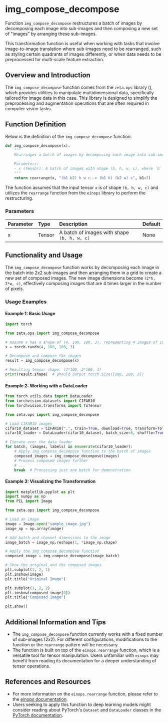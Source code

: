 # img_compose_decompose

Function `img_compose_decompose` restructures a batch of images by decomposing each image into sub-images and then composing a new set of "images" by arranging these sub-images.

This transformation function is useful when working with tasks that involve image-to-image translation where sub-images need to be rearranged, such as styling certain quadrants of images differently, or when data needs to be preprocessed for multi-scale feature extraction.

## Overview and Introduction

The `img_compose_decompose` function comes from the `zeta.ops` library (), which provides utilities to manipulate multidimensional data, specifically tailored for image data in this case. This library is designed to simplify the preprocessing and augmentation operations that are often required in computer vision tasks.

## Function Definition

Below is the definition of the `img_compose_decompose` function:

```python
def img_compose_decompose(x):
    """
    Rearranges a batch of images by decomposing each image into sub-images and then composes a new set of "images" by arranging these sub-images.

    Parameters:
    - x (Tensor): A batch of images with shape (b, h, w, c), where `b` is the total batch size, `h` and `w` are the height and width of each image, and `c` is the number of channels.
    """
    return rearrange(x, "(b1 b2) h w c -> (b1 h) (b2 w) c", b1=2)
```

The function assumes that the input tensor `x` is of shape `(b, h, w, c)` and utilizes the `rearrange` function from the `einops` library to perform the restructuring.

### Parameters

| Parameter | Type  | Description                                                             | Default |
|:----------|:------|:------------------------------------------------------------------------|:--------|
| x         | Tensor| A batch of images with shape `(b, h, w, c)`                              | None    |

## Functionality and Usage

The `img_compose_decompose` function works by decomposing each image in the batch into 2x2 sub-images and then arranging them in a grid to create a new set of composed images. The new image dimensions become `(2*h, 2*w, c)`, effectively composing images that are 4 times larger in the number of pixels.

### Usage Examples

#### Example 1: Basic Usage

```python
import torch

from zeta.ops import img_compose_decompose

# Assume x has a shape of (4, 100, 100, 3), representing 4 images of 100x100 pixels with 3 color channels
x = torch.randn(4, 100, 100, 3)

# Decompose and compose the images
result = img_compose_decompose(x)

# Resulting tensor shape: (2*100, 2*100, 3)
print(result.shape)  # should output torch.Size([200, 200, 3])
```

#### Example 2: Working with a DataLoader

```python
from torch.utils.data import DataLoader
from torchvision.datasets import CIFAR10
from torchvision.transforms import ToTensor

from zeta.ops import img_compose_decompose

# Load CIFAR10 images
cifar10_dataset = CIFAR10(".", train=True, download=True, transform=ToTensor())
cifar10_loader = DataLoader(cifar10_dataset, batch_size=8, shuffle=True)

# Iterate over the data loader
for batch, (images, labels) in enumerate(cifar10_loader):
    # Apply img_compose_decompose function to the batch of images
    composed_images = img_compose_decompose(images)
    # Process composed images further
    # ...
    break  # Processing just one batch for demonstration
```

#### Example 3: Visualizing the Transformation

```python
import matplotlib.pyplot as plt
import numpy as np
from PIL import Image

from zeta.ops import img_compose_decompose

# Load an image
image = Image.open("sample_image.jpg")
image_np = np.array(image)

# Add batch and channel dimensions to the image
image_batch = image_np.reshape(1, *image_np.shape)

# Apply the img_compose_decompose function
composed_image = img_compose_decompose(image_batch)

# Show the original and the composed images
plt.subplot(1, 2, 1)
plt.imshow(image)
plt.title("Original Image")

plt.subplot(1, 2, 2)
plt.imshow(composed_image[0])
plt.title("Composed Image")

plt.show()
```

## Additional Information and Tips

- The `img_compose_decompose` function currently works with a fixed number of sub-images (2x2). For different configurations, modifications to the function or the `rearrange` pattern will be necessary.
- The function is built on top of the `einops.rearrange` function, which is a versatile tool for tensor manipulation. Users unfamiliar with `einops` may benefit from reading its documentation for a deeper understanding of tensor operations.

## References and Resources

- For more information on the `einops.rearrange` function, please refer to the [einops documentation](https://einops.rocks/).
- Users seeking to apply this function to deep learning models might consider reading about PyTorch's `Dataset` and `DataLoader` classes in the [PyTorch documentation](https://pytorch.org/docs/stable/data.html).
